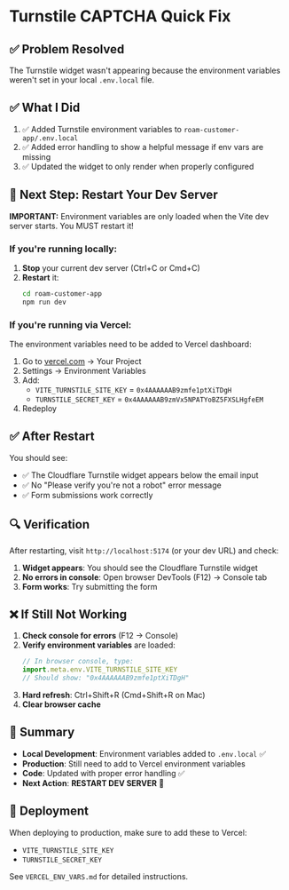 # Turnstile CAPTCHA Quick Fix

## ✅ Problem Resolved

The Turnstile widget wasn't appearing because the environment variables weren't set in your local `.env.local` file.

## ✅ What I Did

1. ✅ Added Turnstile environment variables to `roam-customer-app/.env.local`
2. ✅ Added error handling to show a helpful message if env vars are missing
3. ✅ Updated the widget to only render when properly configured

## 🔄 Next Step: Restart Your Dev Server

**IMPORTANT:** Environment variables are only loaded when the Vite dev server starts. You MUST restart it!

### If you're running locally:

1. **Stop** your current dev server (Ctrl+C or Cmd+C)
2. **Restart** it:
   ```bash
   cd roam-customer-app
   npm run dev
   ```

### If you're running via Vercel:

The environment variables need to be added to Vercel dashboard:
1. Go to [vercel.com](https://vercel.com) → Your Project
2. Settings → Environment Variables
3. Add:
   - `VITE_TURNSTILE_SITE_KEY` = `0x4AAAAAAB9zmfe1ptXiTDgH`
   - `TURNSTILE_SECRET_KEY` = `0x4AAAAAAB9zmVx5NPATYoBZ5FXSLHgfeEM`
4. Redeploy

## ✅ After Restart

You should see:
- ✅ The Cloudflare Turnstile widget appears below the email input
- ✅ No "Please verify you're not a robot" error message
- ✅ Form submissions work correctly

## 🔍 Verification

After restarting, visit `http://localhost:5174` (or your dev URL) and check:

1. **Widget appears**: You should see the Cloudflare Turnstile widget
2. **No errors in console**: Open browser DevTools (F12) → Console tab
3. **Form works**: Try submitting the form

## ❌ If Still Not Working

1. **Check console for errors** (F12 → Console)
2. **Verify environment variables** are loaded:
   ```javascript
   // In browser console, type:
   import.meta.env.VITE_TURNSTILE_SITE_KEY
   // Should show: "0x4AAAAAAB9zmfe1ptXiTDgH"
   ```
3. **Hard refresh**: Ctrl+Shift+R (Cmd+Shift+R on Mac)
4. **Clear browser cache**

## 📝 Summary

- **Local Development**: Environment variables added to `.env.local` ✅
- **Production**: Still need to add to Vercel environment variables
- **Code**: Updated with proper error handling ✅
- **Next Action**: **RESTART DEV SERVER** 🔄

## 🚀 Deployment

When deploying to production, make sure to add these to Vercel:
- `VITE_TURNSTILE_SITE_KEY`
- `TURNSTILE_SECRET_KEY`

See `VERCEL_ENV_VARS.md` for detailed instructions.

